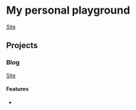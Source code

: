 # My personal playground
[Site](https://www.piemeram.lv)

## Projects
### Blog
[Site](https://www.piemeram.lv/blog)
#### Features
  *
